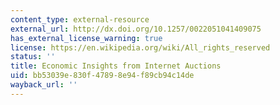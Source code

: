 ```yaml
---
content_type: external-resource
external_url: http://dx.doi.org/10.1257/0022051041409075
has_external_license_warning: true
license: https://en.wikipedia.org/wiki/All_rights_reserved
status: ''
title: Economic Insights from Internet Auctions
uid: bb53039e-830f-4789-8e94-f89cb94c14de
wayback_url: ''
---
```


